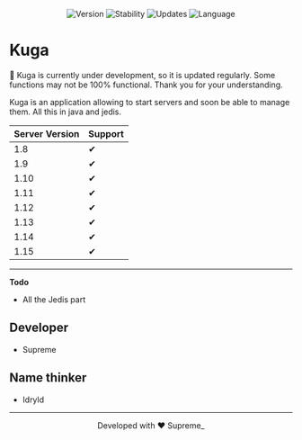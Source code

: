 <p align="center">
  <img alt="Version" src="https://img.shields.io/badge/Version-0.0.1-%2376B900.svg?&style=for-the-badge&logo=&logoColor=white" />
  <img alt="Stability" src="https://img.shields.io/badge/Stability-UnStable-%230071C5.svg?&style=for-the-badge&logo=&logoColor=white" />
  <img alt="Updates" src="https://img.shields.io/badge/Current-Updated-%23ED1C24.svg?&style=for-the-badge&logo=&logoColor=white" />
  <img alt="Language" src="https://img.shields.io/badge/Lang-java-%23ED8B00.svg?&style=for-the-badge&logo=&logoColor=white" />
</p>

# Kuga

🦺 Kuga is currently under development, so it is updated regularly. Some functions may not be 100% functional. Thank you for your understanding.

Kuga is an application allowing to start servers and soon be able to manage them. All this in java and jedis.

Server Version | Support
---------------|--------
1.8            |   ✔
1.9            |   ✔
1.10           |   ✔
1.11           |   ✔
1.12           |   ✔
1.13           |   ✔
1.14           |   ✔
1.15           |   ✔

---

**Todo**

- All the Jedis part

## Developer
- Supreme

## Name thinker
- Idryld

<hr>
<p align="center">
Developed with ❤️ Supreme_
</p>
